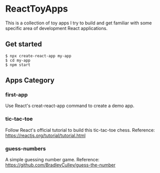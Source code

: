 # ReactToyApps

This is a collection of toy apps I try to build and get familiar with some specific area of development React applications.

## Get started

	$ npx create-react-app my-app
	$ cd my-app
	$ npm start

## Apps Category

### first-app

Use React's creat-react-app command to create a demo app.

### tic-tac-toe

Follow React's official tutorial to build this tic-tac-toe chess. Reference: https://reactjs.org/tutorial/tutorial.html

### guess-numbers

A simple guessing number game. Reference: https://github.com/BradleyCulley/guess-the-number


